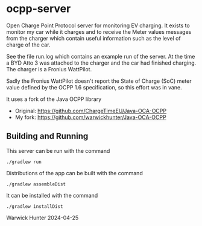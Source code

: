 # ocpp-server

Open Charge Point Protocol server for monitoring EV charging. It exists to monitor my car while it charges
and to receive the Meter values messages from the charger which contain useful information such as the level
of charge of the car. 

See the file run.log which contains an example run of the server. At the time a BYD Atto 3 was attached to 
the charger and the car had finished charging. The charger is a Fronius WattPilot. 

Sadly the Fronius WattPilot doesn't report the State of Charge (SoC) meter value defined by the OCPP 1.6
specification, so this effort was in vane.

It uses a fork of the Java OCPP library
- Original: https://github.com/ChargeTimeEU/Java-OCA-OCPP
- My fork: https://github.com/warwickhunter/Java-OCA-OCPP

## Building and Running 
This server can be run with the command 
```shell
./gradlew run
```

Distributions of the app can be built with the command 
```shell
./gradlew assembleDist
```

It can be installed with the command
```shell
./gradlew installDist 
```

Warwick Hunter 2024-04-25
